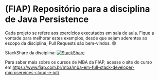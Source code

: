 # (FIAP) Repositório para a disciplina de Java Persistence

Cada projeto se refere aos exercícios executados em sala de aula. Fique a vontade para melhorar estes exemplos, desde que sejam aderentes ao escopo da disciplina, Pull Requests são bem-vindos. 😄

StackShare da disciplina: [![StackShare](http://img.shields.io/badge/tech-stack-0690fa.svg?style=flat)](https://stackshare.io/rafaelmatsuyama/fiap-jp-2020)

Para saber mais sobre os cursos de MBA da FIAP, acesse o site do curso em https://www.fiap.com.br/mba/mba-em-full-stack-developer-microservices-cloud-e-iot/
